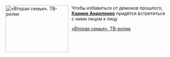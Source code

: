 <!--2025-05-23 11:00:41-->
<div class="yb">
  <div class="rss kino_kino"><a href="https://www.kino-teatr.ru/video/49770/" title="«Вторая семья». ТВ-ролик"><img src="https://www.kino-teatr.ru/video/0/7/49770/poster.jpg" width="196" height="147" align="left" hspace="5" style="margin: 0px 10px 0px 5px" alt="«Вторая семья». ТВ-ролик"/></a>Чтобы избавиться от демонов прошлого, <a href=https://www.kino-teatr.ru/kino/acter/w/ros/237440/bio/ target=_blank><strong>Карине Андоленко</strong></a> придётся встретиться с ними лицом к лицу <p class="titl"><a href="https://www.kino-teatr.ru/video/49770/">«Вторая семья». ТВ-ролик</a></p></div>
</div>
